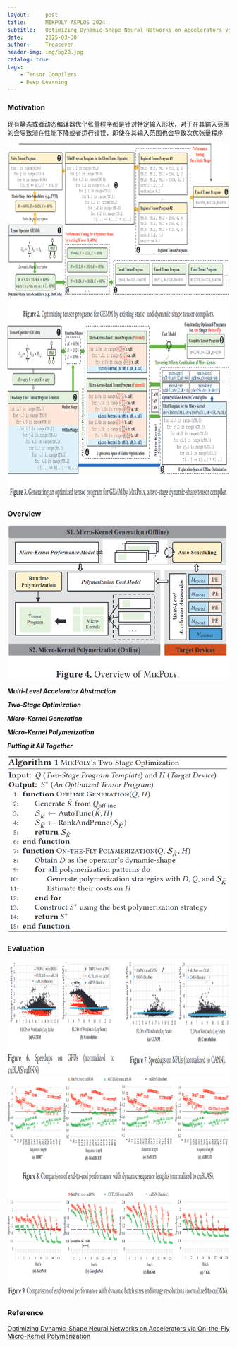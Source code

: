 ```yaml
---
layout:     post
title:      MIKPOLY ASPLOS 2024
subtitle:   Optimizing Dynamic-Shape Neural Networks on Accelerators via On-the-Fly Micro-Kernel Polymerization
date:       2025-03-30
author:     Treaseven
header-img: img/bg20.jpg
catalog: true
tags:
    - Tensor Compilers
    - Deep Learning
---
```



### Motivation
现有静态或者动态编译器优化张量程序都是针对特定输入形状，对于在其输入范围的会导致潜在性能下降或者运行错误，即使在其输入范围也会导致次优张量程序

<img width="1000" height="400" src="../img/post-mikpoly-optimize.png"/>


<img width="1000" height="400" src="../img/post-mikpoly-generate.png"/>


### Overview


<img width="500" height="350" src="../img/post-mikpoly.png"/>

***Multi-Level Accelerator Abstraction***

***Two-Stage Optimization***

***Micro-Kernel Generation***

***Micro-Kernel Polymerization***

***Putting it All Together***


<img width="500" height="400" src="../img/post-mikpoly-algorithm.png"/>


### Evaluation


<img width="1000" height="260" src="../img/post-mikpoly-dynamic-operator.png"/>


<img width="1000" height="500" src="../img/post-mikpoly-comparison.png"/>


### Reference
[Optimizing Dynamic-Shape Neural Networks on Accelerators via On-the-Fly Micro-Kernel Polymerization](https://dl.acm.org/doi/pdf/10.1145/3620665.3640390)